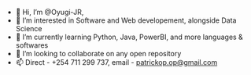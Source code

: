 - 👋 Hi, I’m @Oyugi-JR,
- 👀 I’m interested in Software and Web developement, alongside Data Science
- 🌱 I’m currently learning Python, Java, PowerBI,  and more languages & softwares
- 💞️ I’m looking to collaborate on any open repository 
- 📫 Direct - +254 711 299 737, email - patrickop.op@gmail.com 

<!---
Oyugi-JR/Oyugi-JR is a ✨ special ✨ repository because its `README.md` (this file) appears on your GitHub profile.
You can click the Preview link to take a look at your changes.
--->
